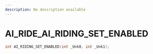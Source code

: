 ```yaml
---
description: No description available 
---
```


# AI_RIDE\_AI_RIDING_SET_ENABLED

```cpp
int AI_RIDING_SET_ENABLED(int _Unk0, int _Unk1);
```